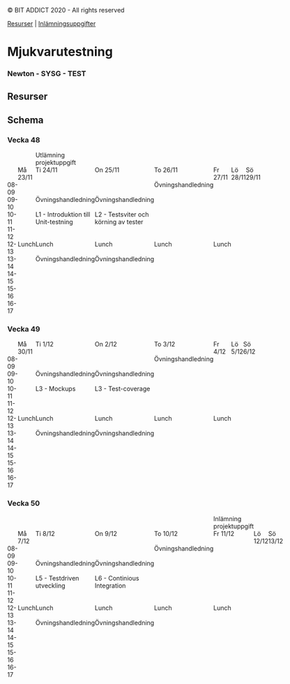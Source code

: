 <link href="css/styling.css" rel="stylesheet"></link>

© BIT ADDICT 2020 - All rights reserved

[Resurser](#resurser) | [Inlämningsuppgifter](#assignments)

# Mjukvarutestning
### Newton - SYSG - TEST

##  Resurser <a name="resurser"></a>

## <a name="assignments"></a>

## Schema

<div>
  <h3>Vecka 48</h3>
  <div class="schedule" style="display:grid;grid-template-rows:auto auto auto auto auto auto auto auto auto auto auto;grid-template-columns:1fr 1fr 1fr 1fr 1fr 1fr 1fr 1fr">
    <div class="heading" style="grid-column:1;grid-row:3">08-09</div>
    <div class="heading" style="grid-column:1;grid-row:4">09-10</div>
    <div class="heading" style="grid-column:1;grid-row:5">10-11</div>
    <div class="heading" style="grid-column:1;grid-row:6">11-12</div>
    <div class="heading" style="grid-column:1;grid-row:7">12-13</div>
    <div class="heading" style="grid-column:1;grid-row:8">13-14</div>
    <div class="heading" style="grid-column:1;grid-row:9">14-15</div>
    <div class="heading" style="grid-column:1;grid-row:10">15-16</div>
    <div class="heading" style="grid-column:1;grid-row:11">16-17</div>
    <div class="heading" style="grid-row:2;grid-column:2">Må 23/11</div>
    <div class="heading" style="grid-row:2;grid-column:3">Ti 24/11</div>
    <div class="heading" style="grid-row:2;grid-column:4">On 25/11</div>
    <div class="heading" style="grid-row:2;grid-column:5">To 26/11</div>
    <div class="heading" style="grid-row:2;grid-column:6">Fr 27/11</div>
    <div class="heading" style="grid-row:2;grid-column:7">Lö 28/11</div>
    <div class="heading" style="grid-row:2;grid-column:8">Sö 29/11</div>
    <div class="lunch" style="grid-row:7 / span 1;grid-column:2">Lunch</div>
    <div style="grid-row:1;grid-column:3">
      <div class="assignment" style="width:100%">Utlämning projektuppgift</div>
    </div>
    <div class="tutoring" style="grid-row:4 / span 1;grid-column:3">Övningshandledning</div>
    <div class="lecture" style="grid-row:5 / span 2;grid-column:3">L1 - Introduktion till Unit-testning</div>
    <div class="lunch" style="grid-row:7 / span 1;grid-column:3">Lunch</div>
    <div class="tutoring" style="grid-row:8 / span 3;grid-column:3">Övningshandledning</div>
    <div class="tutoring" style="grid-row:4 / span 1;grid-column:4">Övningshandledning</div>
    <div class="lecture" style="grid-row:5 / span 2;grid-column:4">L2 - Testsviter och körning av tester</div>
    <div class="lunch" style="grid-row:7 / span 1;grid-column:4">Lunch</div>
    <div class="tutoring" style="grid-row:8 / span 3;grid-column:4">Övningshandledning</div>
    <div class="tutoring" style="grid-row:3 / span 4;grid-column:5">Övningshandledning</div>
    <div class="lunch" style="grid-row:7 / span 1;grid-column:5">Lunch</div>
    <div class="lunch" style="grid-row:7 / span 1;grid-column:6">Lunch</div>
  </div>
  <h3>Vecka 49</h3>
  <div class="schedule" style="display:grid;grid-template-rows:auto auto auto auto auto auto auto auto auto auto auto;grid-template-columns:1fr 1fr 1fr 1fr 1fr 1fr 1fr 1fr">
    <div class="heading" style="grid-column:1;grid-row:3">08-09</div>
    <div class="heading" style="grid-column:1;grid-row:4">09-10</div>
    <div class="heading" style="grid-column:1;grid-row:5">10-11</div>
    <div class="heading" style="grid-column:1;grid-row:6">11-12</div>
    <div class="heading" style="grid-column:1;grid-row:7">12-13</div>
    <div class="heading" style="grid-column:1;grid-row:8">13-14</div>
    <div class="heading" style="grid-column:1;grid-row:9">14-15</div>
    <div class="heading" style="grid-column:1;grid-row:10">15-16</div>
    <div class="heading" style="grid-column:1;grid-row:11">16-17</div>
    <div class="heading" style="grid-row:2;grid-column:2">Må 30/11</div>
    <div class="heading" style="grid-row:2;grid-column:3">Ti 1/12</div>
    <div class="heading" style="grid-row:2;grid-column:4">On 2/12</div>
    <div class="heading" style="grid-row:2;grid-column:5">To 3/12</div>
    <div class="heading" style="grid-row:2;grid-column:6">Fr 4/12</div>
    <div class="heading" style="grid-row:2;grid-column:7">Lö 5/12</div>
    <div class="heading" style="grid-row:2;grid-column:8">Sö 6/12</div>
    <div class="lunch" style="grid-row:7 / span 1;grid-column:2">Lunch</div>
    <div class="tutoring" style="grid-row:4 / span 1;grid-column:3">Övningshandledning</div>
    <div class="lecture" style="grid-row:5 / span 2;grid-column:3">L3 - Mockups</div>
    <div class="lunch" style="grid-row:7 / span 1;grid-column:3">Lunch</div>
    <div class="tutoring" style="grid-row:8 / span 3;grid-column:3">Övningshandledning</div>
    <div class="tutoring" style="grid-row:4 / span 1;grid-column:4">Övningshandledning</div>
    <div class="lecture" style="grid-row:5 / span 2;grid-column:4">L3 - Test-coverage</div>
    <div class="lunch" style="grid-row:7 / span 1;grid-column:4">Lunch</div>
    <div class="tutoring" style="grid-row:8 / span 3;grid-column:4">Övningshandledning</div>
    <div class="tutoring" style="grid-row:3 / span 4;grid-column:5">Övningshandledning</div>
    <div class="lunch" style="grid-row:7 / span 1;grid-column:5">Lunch</div>
    <div class="lunch" style="grid-row:7 / span 1;grid-column:6">Lunch</div>
  </div>
  <h3>Vecka 50</h3>
  <div class="schedule" style="display:grid;grid-template-rows:auto auto auto auto auto auto auto auto auto auto auto;grid-template-columns:1fr 1fr 1fr 1fr 1fr 1fr 1fr 1fr">
    <div class="heading" style="grid-column:1;grid-row:3">08-09</div>
    <div class="heading" style="grid-column:1;grid-row:4">09-10</div>
    <div class="heading" style="grid-column:1;grid-row:5">10-11</div>
    <div class="heading" style="grid-column:1;grid-row:6">11-12</div>
    <div class="heading" style="grid-column:1;grid-row:7">12-13</div>
    <div class="heading" style="grid-column:1;grid-row:8">13-14</div>
    <div class="heading" style="grid-column:1;grid-row:9">14-15</div>
    <div class="heading" style="grid-column:1;grid-row:10">15-16</div>
    <div class="heading" style="grid-column:1;grid-row:11">16-17</div>
    <div class="heading" style="grid-row:2;grid-column:2">Må 7/12</div>
    <div class="heading" style="grid-row:2;grid-column:3">Ti 8/12</div>
    <div class="heading" style="grid-row:2;grid-column:4">On 9/12</div>
    <div class="heading" style="grid-row:2;grid-column:5">To 10/12</div>
    <div class="heading" style="grid-row:2;grid-column:6">Fr 11/12</div>
    <div class="heading" style="grid-row:2;grid-column:7">Lö 12/12</div>
    <div class="heading" style="grid-row:2;grid-column:8">Sö 13/12</div>
    <div class="lunch" style="grid-row:7 / span 1;grid-column:2">Lunch</div>
    <div class="tutoring" style="grid-row:4 / span 1;grid-column:3">Övningshandledning</div>
    <div class="lecture" style="grid-row:5 / span 2;grid-column:3">L5 - Testdriven utveckling</div>
    <div class="lunch" style="grid-row:7 / span 1;grid-column:3">Lunch</div>
    <div class="tutoring" style="grid-row:8 / span 3;grid-column:3">Övningshandledning</div>
    <div class="tutoring" style="grid-row:4 / span 1;grid-column:4">Övningshandledning</div>
    <div class="lecture" style="grid-row:5 / span 2;grid-column:4">L6 - Continious Integration</div>
    <div class="lunch" style="grid-row:7 / span 1;grid-column:4">Lunch</div>
    <div class="tutoring" style="grid-row:8 / span 3;grid-column:4">Övningshandledning</div>
    <div class="tutoring" style="grid-row:3 / span 4;grid-column:5">Övningshandledning</div>
    <div class="lunch" style="grid-row:7 / span 1;grid-column:5">Lunch</div>
    <div style="grid-row:1;grid-column:6">
      <div class="assignment" style="width:100%">Inlämning projektuppgift</div>
    </div>
    <div class="lunch" style="grid-row:7 / span 1;grid-column:6">Lunch</div>
  </div>
</div>